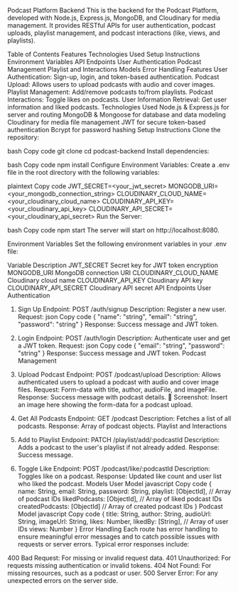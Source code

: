 Podcast Platform Backend
This is the backend for the Podcast Platform, developed with Node.js, Express.js, MongoDB, and Cloudinary for media management. It provides RESTful APIs for user authentication, podcast uploads, playlist management, and podcast interactions (like, views, and playlists).

Table of Contents
Features
Technologies Used
Setup Instructions
Environment Variables
API Endpoints
User Authentication
Podcast Management
Playlist and Interactions
Models
Error Handling
Features
User Authentication: Sign-up, login, and token-based authentication.
Podcast Upload: Allows users to upload podcasts with audio and cover images.
Playlist Management: Add/remove podcasts to/from playlists.
Podcast Interactions: Toggle likes on podcasts.
User Information Retrieval: Get user information and liked podcasts.
Technologies Used
Node.js & Express.js for server and routing
MongoDB & Mongoose for database and data modeling
Cloudinary for media file management
JWT for secure token-based authentication
Bcrypt for password hashing
Setup Instructions
Clone the repository:

bash
Copy code
git clone <repository-link>
cd podcast-backend
Install dependencies:

bash
Copy code
npm install
Configure Environment Variables: Create a .env file in the root directory with the following variables:

plaintext
Copy code
JWT_SECRET=<your_jwt_secret>
MONGODB_URI=<your_mongodb_connection_string>
CLOUDINARY_CLOUD_NAME=<your_cloudinary_cloud_name>
CLOUDINARY_API_KEY=<your_cloudinary_api_key>
CLOUDINARY_API_SECRET=<your_cloudinary_api_secret>
Run the Server:

bash
Copy code
npm start
The server will start on http://localhost:8080.

Environment Variables
Set the following environment variables in your .env file:

Variable	Description
JWT_SECRET	Secret key for JWT token encryption
MONGODB_URI	MongoDB connection URI
CLOUDINARY_CLOUD_NAME	Cloudinary cloud name
CLOUDINARY_API_KEY	Cloudinary API key
CLOUDINARY_API_SECRET	Cloudinary API secret
API Endpoints
User Authentication
1. Sign Up
Endpoint: POST /auth/signup
Description: Register a new user.
Request:
json
Copy code
{
  "name": "string",
  "email": "string",
  "password": "string"
}
Response: Success message and JWT token.
2. Login
Endpoint: POST /auth/login
Description: Authenticate user and get a JWT token.
Request:
json
Copy code
{
  "email": "string",
  "password": "string"
}
Response: Success message and JWT token.
Podcast Management
1. Upload Podcast
Endpoint: POST /podcast/upload
Description: Allows authenticated users to upload a podcast with audio and cover image files.
Request: Form-data with title, author, audioFile, and imageFile.
Response: Success message with podcast details.
📌 Screenshot: Insert an image here showing the form-data for a podcast upload.

2. Get All Podcasts
Endpoint: GET /podcast
Description: Fetches a list of all podcasts.
Response: Array of podcast objects.
Playlist and Interactions
1. Add to Playlist
Endpoint: PATCH /playlist/add/:podcastId
Description: Adds a podcast to the user's playlist if not already added.
Response: Success message.
2. Toggle Like
Endpoint: POST /podcast/like/:podcastId
Description: Toggles like on a podcast.
Response: Updated like count and user list who liked the podcast.
Models
User Model
javascript
Copy code
{
  name: String,
  email: String,
  password: String,
  playlist: [ObjectId], // Array of podcast IDs
  likedPodcasts: [ObjectId], // Array of liked podcast IDs
  createdPodcasts: [ObjectId] // Array of created podcast IDs
}
Podcast Model
javascript
Copy code
{
  title: String,
  author: String,
  audioUrl: String,
  imageUrl: String,
  likes: Number,
  likedBy: [String], // Array of user IDs
  views: Number
}
Error Handling
Each route has error handling to ensure meaningful error messages and to catch possible issues with requests or server errors. Typical error responses include:

400 Bad Request: For missing or invalid request data.
401 Unauthorized: For requests missing authentication or invalid tokens.
404 Not Found: For missing resources, such as a podcast or user.
500 Server Error: For any unexpected errors on the server side.
